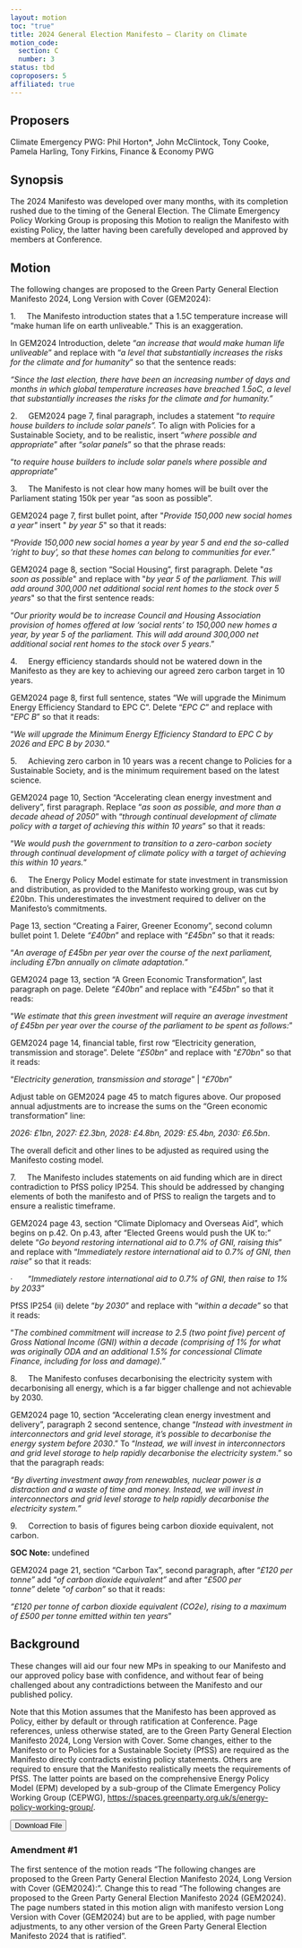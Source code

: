 ```yaml
---
layout: motion
toc: "true"
title: 2024 General Election Manifesto – Clarity on Climate
motion_code:
  section: C
  number: 3
status: tbd
coproposers: 5
affiliated: true
---
```

## P﻿roposers

Climate Emergency PWG: Phil Horton*, John McClintock, Tony Cooke, Pamela Harling, Tony Firkins, Finance & Economy PWG

## Synopsis

The 2024 Manifesto was developed over many months, with its completion rushed due to the timing of the General Election. The Climate Emergency Policy Working Group is proposing this Motion to realign the Manifesto with existing Policy, the latter having been carefully developed and approved by members at Conference.

## Motion

The following changes are proposed to the Green Party General Election Manifesto 2024, Long Version with Cover (GEM2024):

1.     The Manifesto introduction states that a 1.5C temperature increase will “make human life on earth unliveable.” This is an exaggeration.

In GEM2024 Introduction, delete “*an increase that would make human life unliveable*” and replace with “*a level that substantially increases the risks for the climate and for humanity*” so that the sentence reads:

*“Since the last election, there have been an increasing number of days and months in which global temperature increases have breached 1.5oC, a level that substantially increases the risks for the climate and for humanity.”*

2.     GEM2024 page 7, final paragraph, includes a statement “*to require house builders to include solar panels”.* To align with Policies for a Sustainable Society, and to be realistic, insert “*where possible and appropriate*” after “*solar panels*” so that the phrase reads:

“*to require house builders to include solar panels where possible and appropriate*”

3.     The Manifesto is not clear how many homes will be built over the Parliament stating 150k per year “as soon as possible”.

GEM2024 page 7, first bullet point, after "*Provide 150,000 new social homes a year"* insert " *by year 5*" so that it reads:

“*Provide 150,000 new social homes a year by year 5 and end the so-called ‘right to buy’, so that these homes can belong to communities for ever.*”

GEM2024 page 8, section “Social Housing”, first paragraph. Delete "*as soon as possible*" and replace with "*by year 5 of the parliament. This will add around 300,000 net additional social rent homes to the stock over 5 years*" so that the first sentence reads:

“*Our priority would be to increase Council and Housing Association provision of homes offered at low ‘social rents’ to 150,000 new homes a year, by year 5 of the parliament. This will add around 300,000 net additional social rent homes to the stock over 5 years*.”

4.     Energy efficiency standards should not be watered down in the Manifesto as they are key to achieving our agreed zero carbon target in 10 years.

GEM2024 page 8, first full sentence, states “We will upgrade the Minimum Energy Efficiency Standard to EPC C”. Delete “*EPC C*” and replace with “*EPC B*” so that it reads:

“*We will upgrade the Minimum Energy Efficiency Standard to EPC C by 2026 and EPC B by 2030.*”

5.     Achieving zero carbon in 10 years was a recent change to Policies for a Sustainable Society, and is the minimum requirement based on the latest science.

GEM2024 page 10, Section “Accelerating clean energy investment and delivery”, first paragraph. Replace “*as soon as possible, and more than a decade ahead of 2050*” with “*through continual development of climate policy with a target of achieving this within 10 years*” so that it reads:

“*We would push the government to transition to a zero-carbon society through continual development of climate policy with a target of achieving this within 10 years.*”

6.     The Energy Policy Model estimate for state investment in transmission and distribution, as provided to the Manifesto working group, was cut by £20bn. This underestimates the investment required to deliver on the Manifesto’s commitments.

Page 13, section “Creating a Fairer, Greener Economy”, second column bullet point 1. Delete *“£40bn*” and replace with “*£45bn*” so that it reads:

“*An average of £45bn per year over the course of the next parliament, including £7bn annually on climate adaptation.*”

GEM2024 page 13, section “A Green Economic Transformation”, last paragraph on page. Delete *“£40bn*” and replace with “*£45bn*” so that it reads:

“*We estimate that this green investment will require an average investment of £45bn per year over the course of the parliament to be spent as follows:*”

GEM2024 page 14, financial table, first row “Electricity generation, transmission and storage”. Delete *“£50bn*” and replace with “*£70bn*” so that it reads:

“*Electricity generation, transmission and storage*” | “*£70bn*”

Adjust table on GEM2024 page 45 to match figures above. Our proposed annual adjustments are to increase the sums on the “Green economic transformation” line:

*2026: £1bn, 2027: £2.3bn, 2028: £4.8bn, 2029: £5.4bn, 2030: £6.5bn*.

The overall deficit and other lines to be adjusted as required using the Manifesto costing model.

7.     The Manifesto includes statements on aid funding which are in direct contradiction to PfSS policy IP254. This should be addressed by changing elements of both the manifesto and of PfSS to realign the targets and to ensure a realistic timeframe.

GEM2024 page 43, section “Climate Diplomacy and Overseas Aid”, which begins on p.42. On p.43, after “Elected Greens would push the UK to:” delete “*Go beyond restoring international aid to 0.7% of GNI, raising this*” and replace with “*Immediately restore international aid to 0.7% of GNI, then raise*” so that it reads:

·       “*Immediately restore international aid to 0.7% of GNI, then raise to 1% by 2033*”

PfSS IP254 (ii) delete “*by 2030*” and replace with “*within a decade*” so that it reads:

“*The combined commitment will increase to 2.5 (two point five) percent of Gross National Income (GNI) within a decade (comprising of 1% for what was originally ODA and an additional 1.5% for concessional Climate Finance, including for loss and damage).*”

8.     The Manifesto confuses decarbonising the electricity system with decarbonising all energy, which is a far bigger challenge and not achievable by 2030.

GEM2024 page 10, section “Accelerating clean energy investment and delivery”, paragraph 2 second sentence, change “*Instead with investment in interconnectors and grid level storage, it’s possible to decarbonise the energy system before 2030*.” To “*Instead, we will invest in interconnectors and grid level storage to help rapidly decarbonise the electricity system*.” so that the paragraph reads:

*“By diverting investment away from renewables, nuclear power is a distraction and a waste of time and money. Instead, we will invest in interconnectors and grid level storage to help rapidly decarbonise the electricity system.”*

9.     Correction to basis of figures being carbon dioxide equivalent, not carbon.

<p class="alert d-inline-block alert-primary"><strong>SOC Note: </strong> undefined</p>

GEM2024 page 21, section “Carbon Tax”, second paragraph, after “*£120 per tonne”* add “*of carbon dioxide equivalent”* and after “*£500 per tonne”* delete “*of carbon”* so that it reads:

*“£120 per tonne of carbon dioxide equivalent (CO2e), rising to a maximum of £500 per tonne emitted within ten years*”

## Background

These changes will aid our four new MPs in speaking to our Manifesto and our approved policy base with confidence, and without fear of being challenged about any contradictions between the Manifesto and our published policy.

Note that this Motion assumes that the Manifesto has been approved as Policy, either by default or through ratification at Conference. Page references, unless otherwise stated, are to the Green Party General Election Manifesto 2024, Long Version with Cover. Some changes, either to the Manifesto or to Policies for a Sustainable Society (PfSS) are required as the Manifesto directly contradicts existing policy statements. Others are required to ensure that the Manifesto realistically meets the requirements of PfSS. The latter points are based on the comprehensive Energy Policy Model (EPM) developed by a sub-group of the Climate Emergency Policy Working Group (CEPWG), <https://spaces.greenparty.org.uk/s/energy-policy-working-group/>.

<a href="/files/green-party-2024-general-election-manifesto-long-version-with-cover.pdf"><button class="btn btn-secondary download-link">Download File</button></a>


<div class="amendment amendment-tbd">
<div class="d-flex justify-content-between align-items-start">
<h3 id="amendment-1">Amendment #1</h3>
</div>
    
The first sentence of the motion reads “The following changes are proposed to the Green Party General Election Manifesto 2024, Long Version with Cover (GEM2024):”. Change this to read “The following changes are proposed to the Green Party General Election Manifesto 2024 (GEM2024). The page numbers stated in this motion align with manifesto version Long Version with Cover (GEM2024) but are to be applied, with page number adjustments, to any other version of the Green Party General Election Manifesto 2024 that is ratified”.
  
</div>
